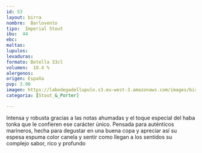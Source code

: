```yaml
---
id: 53
layout: birra
nombre:  Barlovento
tipo:  Imperial Stout
ibu:  44
ebc:
maltas: 
lupulos: 
levaduras: 
formato: Botella 33cl
volumen:  10.4 %
alergenos: 
origen: España
pvp: 3.90
imagen: https://labodegadellupulo.s3.eu-west-3.amazonaws.com/images/birras/barlovento.jpg
categoria: [Stout_&_Porter]

---
```

Intensa y robusta gracias a las notas ahumadas y el toque especial del haba tonka que le confieren ese carácter único. Pensada para auténticos marineros, hecha para degustar en una buena copa y apreciar así su espesa espuma color canela y sentir como llegan a los sentidos su complejo sabor, rico y profundo






















